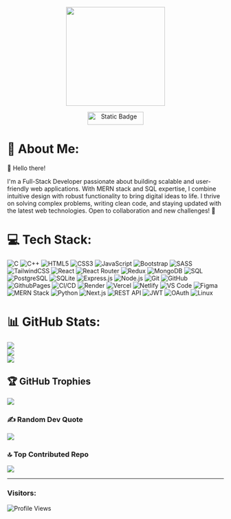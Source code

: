 <div  align="center" >

<p>
 <img height="230" src="https://github.com/SonuK-Mehta/Sonuk-Mehta/assets/131943134/8da3138e-5834-4aec-8ca8-3b571c52dc88" > 
</p>
<p><a href="mailto:sonumehta0983@gmail.com"><img width="130" height="30" width="130" height="30" alt="Static Badge" src="https://img.shields.io/badge/%F0%9F%8C%90_Contact_Me-%231864ab?style=for-the-badge">

</a></p>
</div>

# 💫 About Me:
👋 Hello there!

I'm a Full-Stack Developer passionate about building scalable and user-friendly web applications. With MERN stack and SQL expertise, I combine intuitive design with robust functionality to bring digital ideas to life. I thrive on solving complex problems, writing clean code, and staying updated with the latest web technologies. Open to collaboration and new challenges! 🚀


# 💻 Tech Stack:
![C](https://img.shields.io/badge/c-%2300599C.svg?style=for-the-badge&logo=c&logoColor=white) ![C++](https://img.shields.io/badge/c++-%2300599C.svg?style=for-the-badge&logo=c%2B%2B&logoColor=white) ![HTML5](https://img.shields.io/badge/html5-%23E34F26.svg?style=for-the-badge&logo=html5&logoColor=white) ![CSS3](https://img.shields.io/badge/css3-%231572B6.svg?style=for-the-badge&logo=css3&logoColor=white) ![JavaScript](https://img.shields.io/badge/javascript-%23323330.svg?style=for-the-badge&logo=javascript&logoColor=%23F7DF1E) ![Bootstrap](https://img.shields.io/badge/bootstrap-%238511FA.svg?style=for-the-badge&logo=bootstrap&logoColor=white) ![SASS](https://img.shields.io/badge/SASS-hotpink.svg?style=for-the-badge&logo=SASS&logoColor=white) ![TailwindCSS](https://img.shields.io/badge/tailwindcss-%2338B2AC.svg?style=for-the-badge&logo=tailwind-css&logoColor=white) ![React](https://img.shields.io/badge/react-%2320232a.svg?style=for-the-badge&logo=react&logoColor=%2361DAFB) ![React Router](https://img.shields.io/badge/React_Router-CA4245?style=for-the-badge&logo=react-router&logoColor=white) ![Redux](https://img.shields.io/badge/redux-%23593d88.svg?style=for-the-badge&logo=redux&logoColor=white) 
![MongoDB](https://img.shields.io/badge/MongoDB-%2347A248.svg?style=for-the-badge&logo=mongodb&logoColor=white) ![SQL](https://img.shields.io/badge/SQL-%230066B8.svg?style=for-the-badge&logo=database&logoColor=white) ![PostgreSQL](https://img.shields.io/badge/PostgreSQL-%23336791.svg?style=for-the-badge&logo=postgresql&logoColor=white) ![SQLite](https://img.shields.io/badge/SQLite-%23003B57.svg?style=for-the-badge&logo=sqlite&logoColor=white) ![Express.js](https://img.shields.io/badge/Express.js-%23000000.svg?style=for-the-badge&logo=express&logoColor=white) ![Node.js](https://img.shields.io/badge/Node.js-%23339933.svg?style=for-the-badge&logo=node.js&logoColor=white) ![Git](https://img.shields.io/badge/Git-%23F05033.svg?style=for-the-badge&logo=git&logoColor=white) ![GitHub](https://img.shields.io/badge/GitHub-%23181717.svg?style=for-the-badge&logo=github&logoColor=white) ![GithubPages](https://img.shields.io/badge/github%20pages-121013?style=for-the-badge&logo=github&logoColor=white) ![CI/CD](https://img.shields.io/badge/CI%2FCD-%23008CDB.svg?style=for-the-badge&logo=githubactions&logoColor=white) ![Render](https://img.shields.io/badge/Render-%230046F7.svg?style=for-the-badge&logo=render&logoColor=white) ![Vercel](https://img.shields.io/badge/Vercel-%23000000.svg?style=for-the-badge&logo=vercel&logoColor=white) ![Netlify](https://img.shields.io/badge/netlify-%23000000.svg?style=for-the-badge&logo=netlify&logoColor=#00C7B7) ![VS Code](https://img.shields.io/badge/VS%20Code-%23007ACC.svg?style=for-the-badge&logo=visual-studio-code&logoColor=white)  ![Figma](https://img.shields.io/badge/figma-%23F24E1E.svg?style=for-the-badge&logo=figma&logoColor=white) ![MERN Stack](https://img.shields.io/badge/MERN-%23323330.svg?style=for-the-badge&logo=mongodb&logoColor=white) ![Python](https://img.shields.io/badge/Python-%233776AB.svg?style=for-the-badge&logo=python&logoColor=white) ![Next.js](https://img.shields.io/badge/Next.js-%23000000.svg?style=for-the-badge&logo=next.js&logoColor=white) ![REST API](https://img.shields.io/badge/REST%20API-%230000FF.svg?style=for-the-badge&logo=postman&logoColor=white) ![JWT](https://img.shields.io/badge/JWT-%23000000.svg?style=for-the-badge&logo=jsonwebtokens&logoColor=white) ![OAuth](https://img.shields.io/badge/OAuth-%23FF9900.svg?style=for-the-badge&logo=auth0&logoColor=white) ![Linux](https://img.shields.io/badge/Linux-%23FCC624.svg?style=for-the-badge&logo=linux&logoColor=black)  


# 📊 GitHub Stats:
![](https://github-readme-stats.vercel.app/api?username=sonuk-mehta&theme=radical&hide_border=false&include_all_commits=false&count_private=true)<br/>
![](https://github-readme-streak-stats.herokuapp.com/?user=sonuk-mehta&theme=radical&hide_border=false)<br/>
![](https://github-readme-stats.vercel.app/api/top-langs/?username=sonuk-mehta&theme=radical&hide_border=false&include_all_commits=false&count_private=true&layout=compact)

## 🏆 GitHub Trophies
![](https://github-profile-trophy.vercel.app/?username=sonuk-mehta&theme=radical&no-frame=false&no-bg=false&margin-w=4)

### ✍️ Random Dev Quote
![](https://quotes-github-readme.vercel.app/api?type=horizontal&theme=radical)

### 🔝 Top Contributed Repo
![](https://github-contributor-stats.vercel.app/api?username=sonuk-mehta&limit=5&theme=dark&combine_all_yearly_contributions=true)

---
<h3>Visitors:</h3>

![Profile Views](https://komarev.com/ghpvc/?username=sonuk-mehta&color=blue&style=flat-square)


<!-- Proudly created with GPRM ( https://gprm.itsvg.in ) -->

